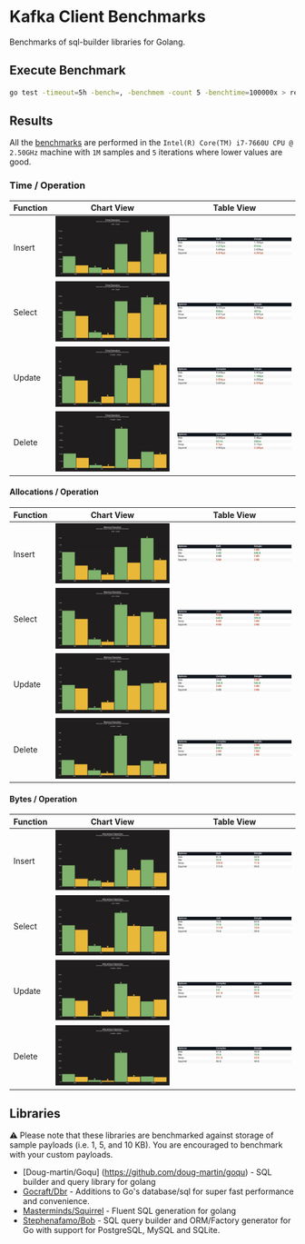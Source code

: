 # Kafka Client Benchmarks

Benchmarks of sql-builder libraries for Golang.

## Execute Benchmark

```bash
go test -timeout=5h -bench=, -benchmem -count 5 -benchtime=100000x > results/results.out
```

## Results

All the [benchmarks](/results/results.out) are performed in the `Intel(R) Core(TM) i7-7660U CPU @ 2.50GHz` machine with `1M` samples and `5` iterations where lower values are good.

### Time / Operation

|Function| Chart View                                                      | Table View                                                        |
|-----| ------------------------------------------------------------------- | --------------------------------------------------------------------- |
|Insert| ![Insert_time_bar.png](/sql-builder/results/Insert_time_bar.png) | ![Insert_time_table.png](/sql-builder/results/Insert_time_table.png) |
|Select| ![Select_time_bar.png](/sql-builder/results/Select_time_bar.png) | ![Select_time_table.png](/sql-builder/results/Select_time_table.png) |
|Update| ![Update_time_bar.png](/sql-builder/results/Update_time_bar.png) | ![Update_time_table.png](/sql-builder/results/Update_time_table.png) |
|Delete| ![Delete_time_bar.png](/sql-builder/results/Delete_time_bar.png) | ![Delete_time_table.png](/sql-builder/results/Delete_time_table.png) |

#### Allocations / Operation

|Function| Chart View                                                      | Table View                                                        |
|-----| ------------------------------------------------------------------- | --------------------------------------------------------------------- |
|Insert| ![Insert_memory_bar.png](/sql-builder/results/Insert_memory_bar.png) | ![Insert_memory_table.png](/sql-builder/results/Insert_memory_table.png) |
|Select| ![Select_memory_bar.png](/sql-builder/results/Select_memory_bar.png) | ![Select_memory_table.png](/sql-builder/results/Select_memory_table.png) |
|Update| ![Update_memory_bar.png](/sql-builder/results/Update_memory_bar.png) | ![Update_memory_table.png](/sql-builder/results/Update_memory_table.png) |
|Delete| ![Delete_memory_bar.png](/sql-builder/results/Delete_memory_bar.png) | ![Delete_memory_table.png](/sql-builder/results/Delete_memory_table.png) |

#### Bytes / Operation

|Function| Chart View                                                      | Table View                                                        |
|-----| ------------------------------------------------------------------- | --------------------------------------------------------------------- |
|Insert| ![Insert_allocations_bar.png](/sql-builder/results/Insert_allocations_bar.png) | ![Insert_allocations_table.png](/sql-builder/results/Insert_allocations_table.png) |
|Select| ![Select_allocations_bar.png](/sql-builder/results/Select_allocations_bar.png) | ![Select_allocations_table.png](/sql-builder/results/Select_allocations_table.png) |
|Update| ![Update_allocations_bar.png](/sql-builder/results/Update_allocations_bar.png) | ![Update_allocations_table.png](/sql-builder/results/Update_allocations_table.png) |
|Delete| ![Delete_allocations_bar.png](/sql-builder/results/Delete_allocations_bar.png) | ![Delete_allocations_table.png](/sql-builder/results/Delete_allocations_table.png) |

## Libraries

:warning: Please note that these libraries are benchmarked against storage of sample payloads (i.e. 1, 5, and 10 KB). You are encouraged to benchmark with your custom payloads.

- [Doug-martin/Goqu] (https://github.com/doug-martin/goqu) - SQL builder and query library for golang
- [Gocraft/Dbr](https://github.com/gocraft/dbr) - Additions to Go's database/sql for super fast performance and convenience.
- [Masterminds/Squirrel](https://github.com/Masterminds/squirrel) - Fluent SQL generation for golang
- [Stephenafamo/Bob](https://github.com/stephenafamo/bob) - SQL query builder and ORM/Factory generator for Go with support for PostgreSQL, MySQL and SQLite.
